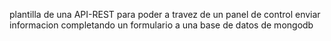 plantilla de una API-REST para poder a travez de un panel de control enviar informacion completando un formulario a una base de datos de mongodb 



